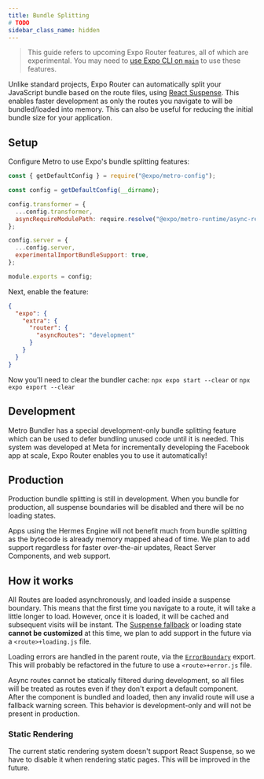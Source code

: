 ```yaml
---
title: Bundle Splitting
# TODO
sidebar_class_name: hidden
---
```


> This guide refers to upcoming Expo Router features, all of which are experimental. You may need to [use Expo CLI on `main`](https://github.com/expo/expo/tree/main/packages/%40expo/cli#contributing) to use these features.

Unlike standard projects, Expo Router can automatically split your JavaScript bundle based on the route files, using [React Suspense](https://react.dev/reference/react/Suspense). This enables faster development as only the routes you navigate to will be bundled/loaded into memory. This can also be useful for reducing the initial bundle size for your application.

## Setup

Configure Metro to use Expo's bundle splitting features:

```js title=metro.config.js
const { getDefaultConfig } = require("@expo/metro-config");

const config = getDefaultConfig(__dirname);

config.transformer = {
  ...config.transformer,
  asyncRequireModulePath: require.resolve("@expo/metro-runtime/async-require"),
};

config.server = {
  ...config.server,
  experimentalImportBundleSupport: true,
};

module.exports = config;
```

Next, enable the feature:

```json title=app.json
{
  "expo": {
    "extra": {
      "router": {
        "asyncRoutes": "development"
      }
    }
  }
}
```

Now you'll need to clear the bundler cache: `npx expo start --clear` or `npx expo export --clear`

## Development

Metro Bundler has a special development-only bundle splitting feature which can be used to defer bundling unused code until it is needed. This system was developed at Meta for incrementally developing the Facebook app at scale, Expo Router enables you to use it automatically!

## Production

Production bundle splitting is still in development. When you bundle for production, all suspense boundaries will be disabled and there will be no loading states.

Apps using the Hermes Engine will not benefit much from bundle splitting as the bytecode is already memory mapped ahead of time. We plan to add support regardless for faster over-the-air updates, React Server Components, and web support.

## How it works

<!-- TODO: Loading states -->

All Routes are loaded asynchronously, and loaded inside a suspense boundary. This means that the first time you navigate to a route, it will take a little longer to load. However, once it is loaded, it will be cached and subsequent visits will be instant. The [Suspense fallback](https://react.dev/reference/react/Suspense#displaying-a-fallback-while-content-is-loading) or loading state **cannot be customized** at this time, we plan to add support in the future via a `<route>+loading.js` file.

<!-- TODO: Errors -->

Loading errors are handled in the parent route, via the [`ErrorBoundary`](/docs/routing/errors) export. This will probably be refactored in the future to use a `<route>+error.js` file.

Async routes cannot be statically filtered during development, so all files will be treated as routes even if they don't export a default component. After the component is bundled and loaded, then any invalid route will use a fallback warning screen. This behavior is development-only and will not be present in production.

### Static Rendering

The current static rendering system doesn't support React Suspense, so we have to disable it when rendering static pages. This will be improved in the future.
